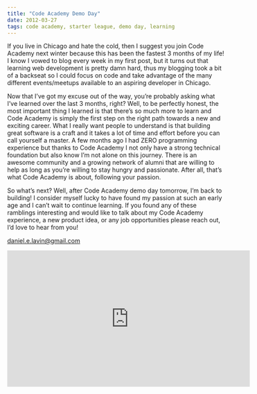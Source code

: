 ```yaml
---
title: "Code Academy Demo Day"
date: 2012-03-27
tags: code academy, starter league, demo day, learning
---
```


If you live in Chicago and hate the cold, then I suggest you join Code Academy next winter because this has been the fastest 3 months of my life! I know I vowed to blog every week in my first post, but it turns out that learning web development is pretty damn hard, thus my blogging took a bit of a backseat so I could focus on code and take advantage of the many different events/meetups available to an aspiring developer in Chicago.

Now that I’ve got my excuse out of the way, you’re probably asking what I’ve learned over the last 3 months, right?  Well, to be perfectly honest, the most important thing I learned is that there’s so much more to learn and Code Academy is simply the first step on the right path towards a new and exciting career.  What I really want people to understand is that building great software is a craft and it takes a lot of time and effort before you can call yourself a master. A few months ago I had ZERO programming experience but thanks to Code Academy I not only have a strong technical foundation but also know I’m not alone on this journey.  There is an awesome community and a growing network of alumni that are willing to help as long as you’re willing to stay hungry and passionate.  After all, that’s what Code Academy is about, following your passion.

So what’s next? Well, after Code Academy demo day tomorrow, I’m back to building!  I consider myself lucky to have found my passion at such an early age and I can’t wait to continue learning.  If you found any of these ramblings interesting and would like to talk about my Code Academy experience, a new product idea, or any job opportunities please reach out, I’d love to hear from you!

daniel.e.lavin@gmail.com

<iframe width="560" height="315" src="https://www.youtube.com/embed/FyyIm1VNlJw" frameborder="0" allowfullscreen></iframe>
